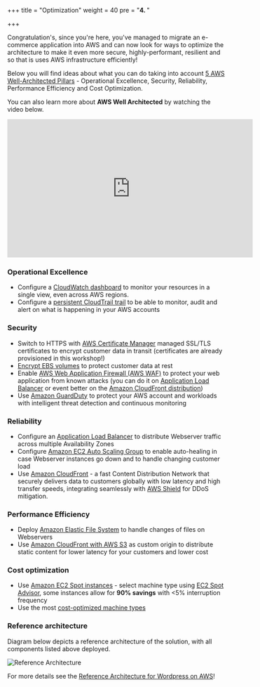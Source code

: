 +++
title = "Optimization"
weight = 40
pre = "<b>4. </b>"

+++


Congratulation's, since you're here, you've managed to migrate an e-commerce application into AWS and can now look for ways to optimize the architecture to make it even more secure, highly-performant, resilient and so that is uses AWS infrastructure efficiently!

Below you will find ideas about what you can do taking into account <a href="https://aws.amazon.com/architecture/well-architected/" target="_blank">5 AWS Well-Architected Pillars</a> - Operational Excellence, Security, Reliability, Performance Efficiency  and Cost Optimization.

You can also learn more about **AWS Well Architected** by watching the video below.
<center>
<iframe width="560" height="315" src="https://www.youtube-nocookie.com/embed/MfxF-FYEFjY" frameborder="0" allow="accelerometer; autoplay; encrypted-media; gyroscope; picture-in-picture" allowfullscreen></iframe>
</center>

### Operational Excellence

- Configure a <a href="https://docs.aws.amazon.com/AmazonCloudWatch/latest/monitoring/CloudWatch_Dashboards.html" target="_blank">CloudWatch dashboard</a> to monitor your resources in a single view, even across AWS regions.
- Configure a <a href="https://docs.aws.amazon.com/awscloudtrail/latest/userguide/cloudtrail-create-and-update-a-trail.html" target="_blank">persistent CloudTrail trail</a> to be able to monitor, audit and alert on what is happening in your AWS accounts

### Security  
- Switch to HTTPS with <a href="https://aws.amazon.com/certificate-manager/" target="_blank">AWS Certificate Manager</a> managed SSL/TLS certificates to encrypt customer data in transit (certificates are already provisioned in this workshop!)
- <a href="https://docs.aws.amazon.com/AWSEC2/latest/UserGuide/EBSEncryption.html" target="_blank">Encrypt EBS volumes</a> to protect customer data at rest
- Enable <a href="https://aws.amazon.com/waf/"  target="_blank">AWS Web Application Firewall (AWS WAF)</a> to protect your web application from known attacks (you can do it on <a href="https://aws.amazon.com/blogs/aws/aws-web-application-firewall-waf-for-application-load-balancers/" target="_blank">Application Load Balancer</a> or event better on the <a href="https://docs.aws.amazon.com/waf/latest/developerguide/cloudfront-features.html" target="_blank">Amazon CloudFront distribution</a>)
- Use <a href="https://aws.amazon.com/guardduty/" target="_blank">Amazon GuardDuty</a> to protect your AWS account and workloads with intelligent threat detection and continuous monitoring

### Reliability
- Configure an <a href="https://docs.aws.amazon.com/elasticloadbalancing/latest/application/create-application-load-balancer.html" target="_blank">Application Load Balancer</a> to distribute Webserver traffic across multiple Availability Zones
- Configure <a href="https://docs.aws.amazon.com/autoscaling/ec2/userguide/GettingStartedTutorial.html" target="_blank">Amazon EC2 Auto Scaling Group</a> to enable auto-healing in case Webserver instances go down and to handle changing customer load
- Use <a href="https://docs.aws.amazon.com/AmazonCloudFront/latest/DeveloperGuide/distribution-working-with.html" target="_blank">Amazon CloudFront</a> - a fast Content Distribution Network that securely delivers data to customers globally with low latency and high transfer speeds, integrating seamlessly with <a href="https://aws.amazon.com/shield/" target="_blank">AWS Shield</a> for DDoS mitigation.

### Performance Efficiency
- Deploy <a href="https://docs.aws.amazon.com/efs/latest/ug/getting-started.html" target="_blank">Amazon Elastic File System</a> to handle changes of files on Webservers
- Use <a href="https://aws.amazon.com/blogs/networking-and-content-delivery/amazon-s3-amazon-cloudfront-a-match-made-in-the-cloud/" target="_blank">Amazon CloudFront with AWS S3</a> as custom origin to distribute static content for lower latency for your customers and lower cost

### Cost optimization
- Use <a href="https://aws.amazon.com/ec2/spot/" target="_blank">Amazon EC2 Spot instances</a> - select machine type using <a href="https://aws.amazon.com/ec2/spot/instance-advisor/" target="_blank">EC2 Spot Advisor</a>, some instances allow for **90% savings** with <5% interruption frequency
- Use the most <a href="https://aws.amazon.com/ec2/spot/pricing/" target="_blank">cost-optimized machine types</a>

### Reference architecture

Diagram below depicts a reference architecture of the solution, with all components listed above deployed.

![Reference Architecture](/opt/aws-ref-arch.png)

For more details see the <a href="https://github.com/aws-samples/aws-refarch-wordpress" target="_blank">Reference Architecture for Wordpress on AWS</a>!
